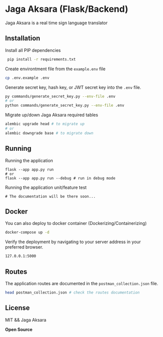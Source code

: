 # Jaga Aksara (Flask/Backend)

Jaga Aksara is a real time sign language translator

## Installation

Install all PIP dependencies

```sh
 pip install -r requirements.txt
```

Create environtment file from the `example.env` file

```sh
cp .env.example .env
```

Generate secret key, hash key, or JWT secret key into the `.env` file.

```sh
py commands/generate_secret_key.py --env-file .env
# or
python commands/generate_secret_key.py --env-file .env
```

Migrate up/down Jaga Aksara required tables

```sh
alembic upgrade head # to migrate up
# or
alembic downgrade base # to migrate down
```

## Running

Running the application

```
flask --app app.py run
# or
flask --app app.py run --debug # run in debug mode
```

Running the application unit/feature test

```
# The documentation will be there soon...
```

## Docker

You can also deploy to docker container (Dockerizing/Containerizing)

```sh
docker-compose up -d
```

Verify the deployment by navigating to your server address in
your preferred browser.

```sh
127.0.0.1:5000
```

## Routes

The application routes are documented in the `postman_collection.json` file.
```sh
head postman_collection.json # check the routes documentation
```

## License

MIT && Jaga Aksara

**Open Source**
